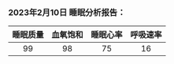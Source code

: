 
###   2023年2月10日  睡眠分析报告：

|睡眠质量|血氧饱和|睡眠心率|呼吸速率|
| :----: | :----: | :----: | :----: | 
| 99| 98 | 75 | 16 |



